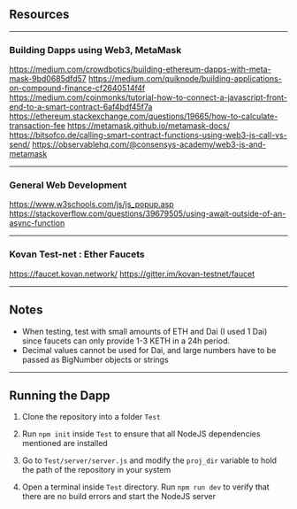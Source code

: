 ## Resources

--------------------------------------------------------------------------------------------------

### Building Dapps using Web3, MetaMask

https://medium.com/crowdbotics/building-ethereum-dapps-with-meta-mask-9bd0685dfd57
https://medium.com/quiknode/building-applications-on-compound-finance-cf2640514f4f
https://medium.com/coinmonks/tutorial-how-to-connect-a-javascript-front-end-to-a-smart-contract-6af4bdf45f7a
https://ethereum.stackexchange.com/questions/19665/how-to-calculate-transaction-fee
https://metamask.github.io/metamask-docs/
https://bitsofco.de/calling-smart-contract-functions-using-web3-js-call-vs-send/
https://observablehq.com/@consensys-academy/web3-js-and-metamask

--------------------------------------------------------------------------------------------------

### General Web Development

https://www.w3schools.com/js/js_popup.asp
https://stackoverflow.com/questions/39679505/using-await-outside-of-an-async-function

--------------------------------------------------------------------------------------------------

### Kovan Test-net : Ether Faucets

https://faucet.kovan.network/
https://gitter.im/kovan-testnet/faucet

--------------------------------------------------------------------------------------------------

## Notes

* When testing, test with small amounts of ETH and Dai (I used 1 Dai) since faucets can only provide 1-3 KETH in a 24h period.
* Decimal values cannot be used for Dai, and large numbers have to be passed as BigNumber objects or strings

--------------------------------------------------------------------------------------------------

## Running the Dapp

1. Clone the repository into a folder `Test`

2. Run `npm init` inside `Test` to ensure that all NodeJS dependencies mentioned are installed

3. Go to `Test/server/server.js` and modify the `proj_dir` variable to hold the path of the repository in your system

4. Open a terminal inside `Test` directory. Run `npm run dev` to verify that there are no build errors and start the NodeJS server